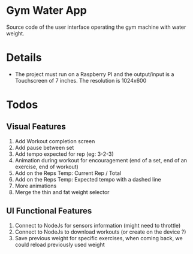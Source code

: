# Gym Water App
Source code of the user interface operating the gym machine with water weight.
# Details
- The project must run on a Raspberry PI and the output/input is a Touchscreen of 7 inches. The resolution is 1024x600

# Todos

## Visual Features
1. Add Workout completion screen
1. Add pause between set
1. Add tempo expected for rep (eg: 3-2-3)
1. Animation during workout for encouragement (end of a set, end of an exercise, end of workout)
1. Add on the Reps Temp: Current Rep / Total
1. Add on the Reps Temp: Expected tempo with a dashed line
1. More animations
1. Merge the thin and fat weight selector

## UI Functional Features
1. Connect to NodeJs for sensors information (might need to throttle)
1. Connect to NodeJs to download workouts (or create on the device ?)
1. Save previous weight for specific exercises, when coming back, we could reload previously used weight